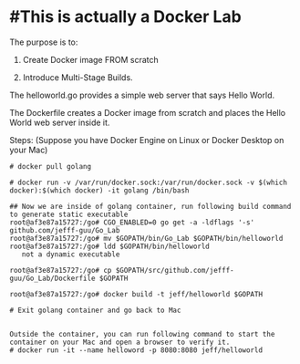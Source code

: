 #This is actually a Docker Lab
==========

The purpose is to:

1. Create Docker image FROM scratch

2. Introduce Multi-Stage Builds.

The helloworld.go provides a simple web server that says Hello World.

The Dockerfile creates a Docker image from scratch and places the Hello World web server inside it.

Steps: (Suppose you have Docker Engine on Linux or Docker Desktop on your Mac)

```
# docker pull golang

# docker run -v /var/run/docker.sock:/var/run/docker.sock -v $(which docker):$(which docker) -it golang /bin/bash

## Now we are inside of golang container, run following build command to generate static executable
root@af3e87a15727:/go# CGO_ENABLED=0 go get -a -ldflags '-s' github.com/jefff-guu/Go_Lab
root@af3e87a15727:/go# mv $GOPATH/bin/Go_Lab $GOPATH/bin/helloworld
root@af3e87a15727:/go# ldd $GOPATH/bin/helloworld                                                
   not a dynamic executable

root@af3e87a15727:/go# cp $GOPATH/src/github.com/jefff-guu/Go_Lab/Dockerfile $GOPATH

root@af3e87a15727:/go# docker build -t jeff/helloworld $GOPATH

# Exit golang container and go back to Mac


Outside the container, you can run following command to start the container on your Mac and open a browser to verify it.
# docker run -it --name helloword -p 8080:8080 jeff/helloworld
```